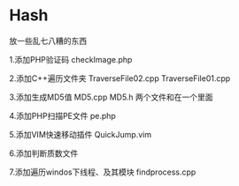 Hash
====

放一些乱七八糟的东西

1.添加PHP验证码   checkImage.php

2.添加C++遍历文件夹 TraverseFile02.cpp TraverseFile01.cpp

3.添加生成MD5值  MD5.cpp MD5.h 两个文件和在一个里面

4.添加PHP扫描PE文件  pe.php  

5.添加VIM快速移动插件 QuickJump.vim

6.添加判断质数文件

7.添加遍历windos下线程、及其模块  findprocess.cpp
